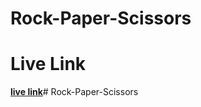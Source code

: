 # Rock-Paper-Scissors

# Live Link
[**live link**](https://ahmedirheem.github.io/Rock-Paper-Scissors/)#   R o c k - P a p e r - S c i s s o r s  
 
